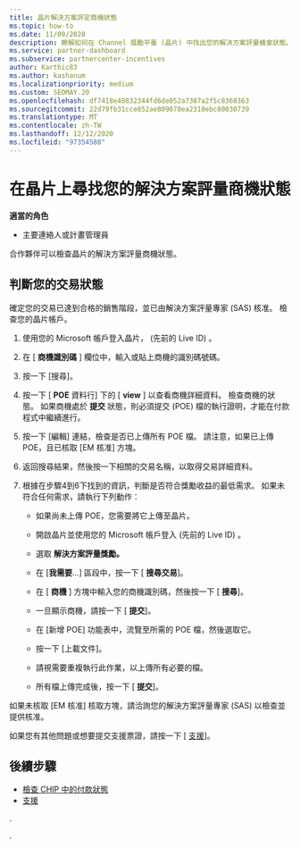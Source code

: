 ```yaml
---
title: 晶片解決方案評定商機狀態
ms.topic: how-to
ms.date: 11/09/2020
description: 瞭解如何在 Channel 獎勵平臺 (晶片) 中找出您的解決方案評量機會狀態。
ms.service: partner-dashboard
ms.subservice: partnercenter-incentives
author: Karthic83
ms.author: kashanum
ms.localizationpriority: medium
ms.custom: SEOMAY.20
ms.openlocfilehash: df7418e48832344fd6de052a7387a2f5c8368363
ms.sourcegitcommit: 22d79fb31cce852ae809078ea2310ebc80030739
ms.translationtype: MT
ms.contentlocale: zh-TW
ms.lasthandoff: 12/12/2020
ms.locfileid: "97354588"
---
```

# <a name="find-your-solution-assessments-opportunity-status-on-chip"></a>在晶片上尋找您的解決方案評量商機狀態

**適當的角色**

- 主要連絡人或計畫管理員

合作夥伴可以檢查晶片的解決方案評量商機狀態。

## <a name="determine-the-status-of-your-deal"></a>判斷您的交易狀態

確定您的交易已達到合格的銷售階段，並已由解決方案評量專家 (SAS) 核准。 檢查您的晶片帳戶。

1. 使用您的 Microsoft 帳戶登入晶片， (先前的 Live ID) 。
1. 在 [ **商機識別碼** ] 欄位中，輸入或貼上商機的識別碼號碼。
3. 按一下 [搜尋]。

1. 按一下 [ **POE** 資料行] 下的 [ **view** ] 以查看商機詳細資料。 檢查商機的狀態。 如果商機處於 **提交** 狀態，則必須提交 (POE) 檔的執行證明，才能在付款程式中繼續進行。
 
1. 按一下 [編輯] 連結，檢查是否已上傳所有 POE 檔。 請注意，如果已上傳 POE，且已核取 [EM 核准] 方塊。
 
1. 返回搜尋結果，然後按一下相關的交易名稱，以取得交易詳細資料。 

1. 根據在步驟4到6下找到的資訊，判斷是否符合獎勵收益的最低需求。 如果未符合任何需求，請執行下列動作：
 
     - 如果尚未上傳 POE，您需要將它上傳至晶片。
 
     - 開啟晶片並使用您的 Microsoft 帳戶登入 (先前的 Live ID) 。
 
     - 選取 **解決方案評量獎勵。**

     - 在 [**我需要**...] 區段中，按一下 [ **搜尋交易**]。

     - 在 [ **商機** ] 方塊中輸入您的商機識別碼，然後按一下 [ **搜尋**]。

     - 一旦顯示商機，請按一下 [ **提交**]。
  
     - 在 [新增 POE] 功能表中，流覽至所需的 POE 檔，然後選取它。

     - 按一下 [上載文件]。

     - 請視需要重複執行此作業，以上傳所有必要的檔。

     - 所有檔上傳完成後，按一下 [ **提交**]。

如果未核取 [EM 核准] 核取方塊，請洽詢您的解決方案評量專家 (SAS) 以檢查並提供核准。
 
如果您有其他問題或想要提交支援票證，請按一下 [ [支援](report-problems-with-partner-center.md)]。

## <a name="next-steps"></a>後續步驟

- [檢查 CHIP 中的付款狀態](chip-payment-status.md)
- [支援](report-problems-with-partner-center.md)

.




.





